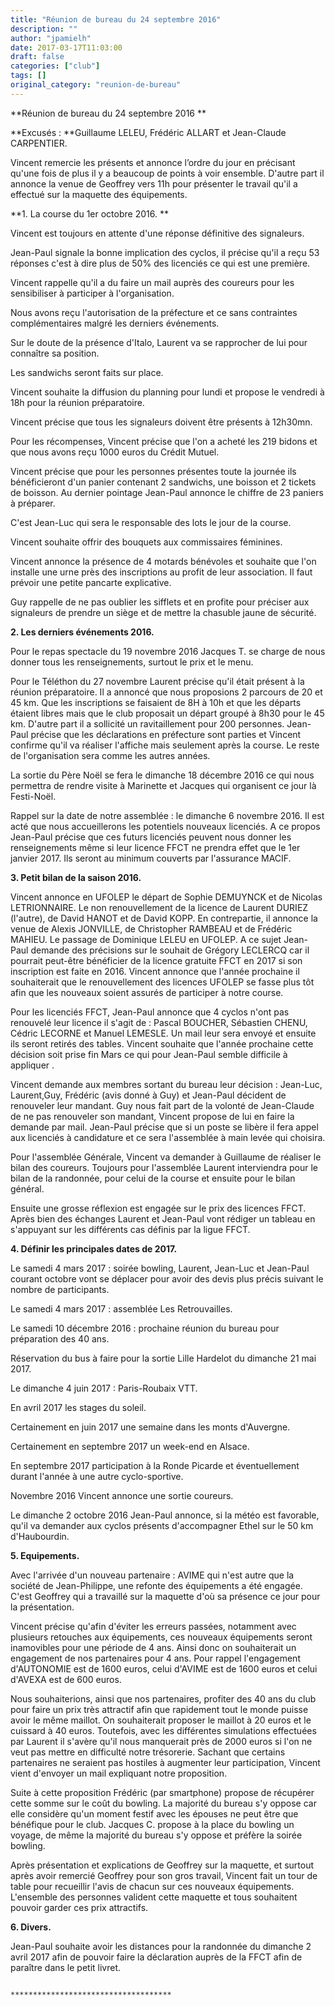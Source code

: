 ```yaml
---
title: "Réunion de bureau du 24 septembre 2016"
description: ""
author: "jpamielh"
date: 2017-03-17T11:03:00
draft: false
categories: ["club"]
tags: []
original_category: "reunion-de-bureau"
---
```


**Réunion de bureau du 24 septembre 2016 **

**Excusés : **Guillaume LELEU, Frédéric ALLART et Jean-Claude CARPENTIER. 

Vincent remercie les présents et annonce l’ordre du jour en précisant qu'une fois de plus il y a beaucoup de points à voir ensemble. D'autre part il annonce la venue de Geoffrey vers 11h pour présenter le travail qu'il a effectué sur la maquette des équipements.

**1. La course du 1er octobre 2016. **

Vincent est toujours en attente d'une réponse définitive des signaleurs.

Jean-Paul signale la bonne implication des cyclos, il précise qu'il a reçu 53 réponses c'est à dire plus de 50% des licenciés ce qui est une première.

Vincent rappelle qu'il a du faire un mail auprès des coureurs pour les sensibiliser à participer à l'organisation.

Nous avons reçu l'autorisation de la préfecture et ce sans contraintes complémentaires malgré les derniers événements.

Sur le doute de la présence d'Italo, Laurent va se rapprocher de lui pour connaître sa position.

Les sandwichs seront faits sur place.

Vincent souhaite la diffusion du planning pour lundi et propose le vendredi à 18h pour la réunion préparatoire.

Vincent précise que tous les signaleurs doivent être présents à 12h30mn.

Pour les récompenses, Vincent précise que l'on a acheté les 219 bidons et que nous avons reçu 1000 euros du Crédit Mutuel.

Vincent précise que pour les personnes présentes toute la journée ils bénéficieront d'un panier contenant 2 sandwichs, une boisson et 2 tickets de boisson. Au dernier pointage Jean-Paul annonce le chiffre de 23 paniers à préparer.

C'est Jean-Luc qui sera le responsable des lots le jour de la course.

Vincent souhaite offrir des bouquets aux commissaires féminines.

Vincent annonce la présence de 4 motards bénévoles et souhaite que l'on installe une urne près des inscriptions au profit de leur association. Il faut prévoir une petite pancarte explicative.

Guy rappelle de ne pas oublier les sifflets et en profite pour préciser aux signaleurs de prendre un siège et de mettre la chasuble jaune de sécurité. 

**2. Les derniers événements 2016.**

Pour le repas spectacle du 19 novembre 2016 Jacques T. se charge de nous donner tous les renseignements, surtout le prix et le menu.

Pour le Téléthon du 27 novembre Laurent précise qu'il était présent à la réunion préparatoire. Il a annoncé que nous proposions 2 parcours de 20 et 45 km. Que les inscriptions se faisaient de 8H à 10h et que les départs étaient libres mais que le club proposait un départ groupé à 8h30 pour le 45 km. D'autre part il a sollicité un ravitaillement pour 200 personnes. Jean-Paul précise que les déclarations en préfecture sont parties et Vincent confirme qu'il va réaliser l'affiche mais seulement après la course. Le reste de l'organisation sera comme les autres années.

La sortie du Père Noël se fera le dimanche 18 décembre 2016 ce qui nous permettra de rendre visite à Marinette et Jacques qui organisent ce jour là Festi-Noël.

Rappel sur la date de notre assemblée&nbsp;: le dimanche 6 novembre 2016. Il est acté que nous accueillerons les potentiels nouveaux licenciés. A ce propos Jean-Paul précise que ces futurs licenciés peuvent nous donner les renseignements même si leur licence FFCT ne prendra effet que le 1er janvier 2017. Ils seront au minimum couverts par l'assurance MACIF.

**3. Petit bilan de la saison 2016.**

Vincent annonce en UFOLEP le départ de Sophie DEMUYNCK et de Nicolas LETRIONNAIRE. Le non renouvellement de la licence de Laurent DURIEZ (l'autre), de David HANOT et de David KOPP. En contrepartie, il annonce la venue de Alexis JONVILLE, de Christopher RAMBEAU et de Frédéric MAHIEU. Le passage de Dominique LELEU en UFOLEP. A ce sujet Jean-Paul demande des précisions sur le souhait de Grégory LECLERCQ car il pourrait peut-être bénéficier de la licence gratuite FFCT en 2017 si son inscription est faite en 2016. Vincent annonce que l'année prochaine il souhaiterait que le renouvellement des licences UFOLEP se fasse plus tôt afin que les nouveaux soient assurés de participer à notre course. 

Pour les licenciés FFCT, Jean-Paul annonce que 4 cyclos n'ont pas renouvelé leur licence il s'agit de&nbsp;: Pascal BOUCHER, Sébastien CHENU, Cédric LECORNE et Manuel LEMESLE. Un mail leur sera envoyé et ensuite ils seront retirés des tables. Vincent souhaite que l'année prochaine cette décision soit prise fin Mars ce qui pour Jean-Paul semble difficile à appliquer .

Vincent demande aux membres sortant du bureau leur décision&nbsp;: Jean-Luc, Laurent,Guy, Frédéric (avis donné à Guy) et Jean-Paul décident de renouveler leur mandant. Guy nous fait part de la volonté de Jean-Claude de ne pas renouveler son mandant, Vincent propose de lui en faire la demande par mail. Jean-Paul précise que si un poste se libère il fera appel aux licenciés à candidature et ce sera l'assemblée à main levée qui choisira.

Pour l'assemblée Générale, Vincent va demander à Guillaume de réaliser le bilan des coureurs. Toujours pour l'assemblée Laurent interviendra pour le bilan de la randonnée, pour celui de la course et ensuite pour le bilan général.

Ensuite une grosse réflexion est engagée sur le prix des licences FFCT. Après bien des échanges Laurent et Jean-Paul vont rédiger un tableau en s'appuyant sur les différents cas définis par la ligue FFCT. 

**4. Définir les principales dates de 2017.**

Le samedi 4 mars 2017&nbsp;: soirée bowling, Laurent, Jean-Luc et Jean-Paul courant octobre vont se déplacer pour avoir des devis plus précis suivant le nombre de participants. 

Le samedi 4 mars 2017&nbsp;: assemblée Les Retrouvailles.

Le samedi 10 décembre 2016&nbsp;: prochaine réunion du bureau pour préparation des 40 ans.

Réservation du bus à faire pour la sortie Lille Hardelot du dimanche 21 mai 2017.

Le dimanche 4 juin 2017&nbsp;: Paris-Roubaix VTT. 

En avril 2017 les stages du soleil.

Certainement en juin 2017 une semaine dans les monts d'Auvergne.

Certainement en septembre 2017 un week-end en Alsace.

En septembre 2017 participation à la Ronde Picarde et éventuellement durant l'année à une autre cyclo-sportive.

Novembre 2016 Vincent annonce une sortie coureurs.

Le dimanche 2 octobre 2016 Jean-Paul annonce, si la météo est favorable, qu'il va demander aux cyclos présents d'accompagner Ethel sur le 50 km d'Haubourdin.

**5. Equipements.**

Avec l'arrivée d'un nouveau partenaire&nbsp;: AVIME qui n'est autre que la société de Jean-Philippe, une refonte des équipements a été engagée. C'est Geoffrey qui a travaillé sur la maquette d'où sa présence ce jour pour la présentation.

Vincent précise qu'afin d'éviter les erreurs passées, notamment avec plusieurs retouches aux équipements, ces nouveaux équipements seront inamovibles pour une période de 4 ans. Ainsi donc on souhaiterait un engagement de nos partenaires pour 4 ans. Pour rappel l'engagement d'AUTONOMIE est de 1600 euros, celui d'AVIME est de 1600 euros et celui d'AVEXA est de 600 euros. 

Nous souhaiterions, ainsi que nos partenaires, profiter des 40 ans du club pour faire un prix très attractif afin que rapidement tout le monde puisse avoir le même maillot. On souhaiterait proposer le maillot à 20 euros et le cuissard à 40 euros. Toutefois, avec les différentes simulations effectuées par Laurent il s'avère qu'il nous manquerait près de 2000 euros si l'on ne veut pas mettre en difficulté notre trésorerie. Sachant que certains partenaires ne seraient pas hostiles à augmenter leur participation, Vincent vient d'envoyer un mail expliquant notre proposition.

Suite à cette proposition Frédéric (par smartphone) propose de récupérer cette somme sur le coût du bowling. La majorité du bureau s'y oppose car elle considère qu'un moment festif avec les épouses ne peut être que bénéfique pour le club. Jacques C. propose à la place du bowling un voyage, de même la majorité du bureau s'y oppose et préfère la soirée bowling. 

Après présentation et explications de Geoffrey sur la maquette, et surtout après avoir remercié Geoffrey pour son gros travail, Vincent fait un tour de table pour recueillir l'avis de chacun sur ces nouveaux équipements. L'ensemble des personnes valident cette maquette et tous souhaitent pouvoir garder ces prix attractifs. 

**6. Divers.**

Jean-Paul souhaite avoir les distances pour la randonnée du dimanche 2 avril 2017 afin de pouvoir faire la déclaration auprès de la FFCT afin de paraître dans le petit livret.

                                                                                   ************************************